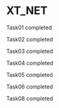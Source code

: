 # XT_NET
Task01 completed

Task02 completed

Task03 completed

Task04 completed

Task05 completed

Task06 completed

Task08 completed
